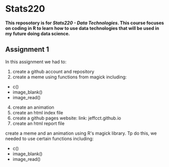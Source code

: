 # Stats220
**This reposotory is for *Stats220 - Data Technologies*. This course focuses on coding in R to learn how to use data technologies that will be used in my future doing data science.**
## Assignment 1
In this assignment we had to:
1. create a github account and repository
2. create a meme using functions from magick including:
  * c()
  * image_blank()
  * image_read()
4. create an animation
5. create an html index file
6. create a github pages website: link: jeffcct.github.io
7. create an html report file

create a meme and an animation using R's magick library. Tp do this, we needed to use certain functions including:
* c()
* image_blank()
* image_read()

